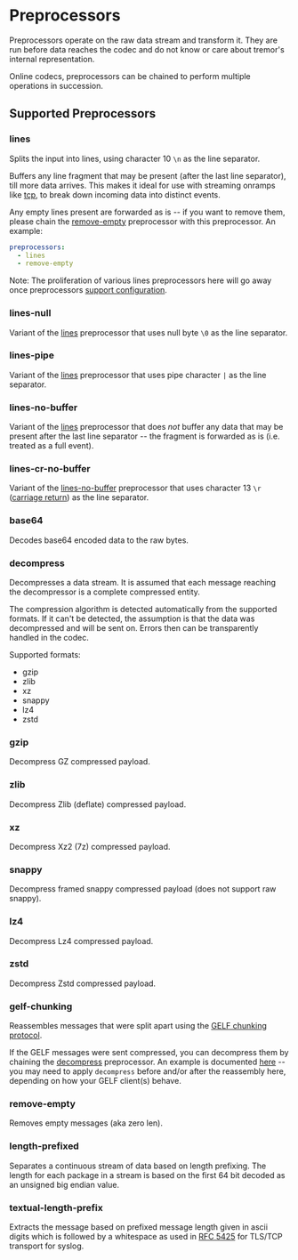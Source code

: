 # Preprocessors

Preprocessors operate on the raw data stream and transform it. They are run before data reaches the codec and do not know or care about tremor's internal representation.

Online codecs, preprocessors can be chained to perform multiple operations in succession.

## Supported Preprocessors

### lines

Splits the input into lines, using character 10 `\n` as the line separator.

Buffers any line fragment that may be present (after the last line separator), till more data arrives. This makes it ideal for use with streaming onramps like [tcp](onramps.md#tcp), to break down incoming data into distinct events.

Any empty lines present are forwarded as is -- if you want to remove them, please chain the [remove-empty](#remove-empty) preprocessor with this preprocessor. An example:

```yaml
preprocessors:
  - lines
  - remove-empty
```

Note: The proliferation of various lines preprocessors here will go away once preprocessors [support configuration](https://github.com/tremor-rs/tremor-rfcs/pull/31).

### lines-null

Variant of the [lines](#lines) preprocessor that uses null byte `\0` as the line separator.

### lines-pipe

Variant of the [lines](#lines) preprocessor that uses pipe character `|` as the line separator.

### lines-no-buffer

Variant of the [lines](#lines) preprocessor that does *not* buffer any data that may be present after the last line separator -- the fragment is forwarded as is (i.e. treated as a full event).

### lines-cr-no-buffer

Variant of the [lines-no-buffer](#lines-no-buffer) preprocessor that uses character 13 `\r` ([carriage return](https://en.wikipedia.org/wiki/Carriage_return#Computers)) as the line separator.

### base64

Decodes base64 encoded data to the raw bytes.

### decompress

Decompresses a data stream. It is assumed that each message reaching the decompressor is a complete compressed entity.

The compression algorithm is detected automatically from the supported formats. If it can't be detected, the assumption is that the data was decompressed and will be sent on. Errors then can be transparently handled in the codec.

Supported formats:

- gzip
- zlib
- xz
- snappy
- lz4
- zstd

### gzip

Decompress GZ compressed payload.

### zlib

Decompress Zlib (deflate) compressed payload.

### xz

Decompress Xz2 (7z) compressed payload.

### snappy

Decompress framed snappy compressed payload (does not support raw snappy).

### lz4

Decompress Lz4 compressed payload.

### zstd

Decompress Zstd compressed payload.

### gelf-chunking

Reassembles messages that were split apart using the [GELF chunking protocol](https://docs.graylog.org/en/3.0/pages/gelf.html#chunking).

If the GELF messages were sent compressed, you can decompress them by chaining the [decompress](#decompress) preprocessor. An example is documented [here](onramps.md#udp-onramp-example-for-gelf) -- you may need to apply `decompress` before and/or after the reassembly here, depending on how your GELF client(s) behave.

### remove-empty

Removes empty messages (aka zero len).

### length-prefixed

Separates a continuous stream of data based on length prefixing. The length for each package in a stream is based on the first 64 bit decoded as an unsigned big endian value.

### textual-length-prefix

Extracts the message based on prefixed message length given in ascii digits which is followed by a whitespace as used in [RFC 5425](https://tools.ietf.org/html/rfc5425#section-4.3) for TLS/TCP transport for syslog.
